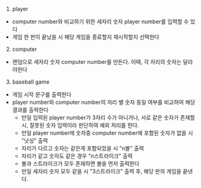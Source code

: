 1. player
- computer number와 비교하기 위한 세자리 숫자 player number를 입력할 수 있다
- 게임 한 판이 끝났을 시 해당 게임을 종료할지 재시작할지 선택한다
  <br>

2.  computer
-  랜덤으로 세자리 숫자 computer number를 만든다. 이때, 각 자리의 숫자는 달라야한다
   <br>

3. baseball game
- 게임 시작 문구를 출력한다
- player number와 computer number의 자리 별 숫자 동일 여부를 비교하여 해당 결과를 출력한다
    - 만일 입력된 player number가  3자리 수가 아니거나, 서로 같은 숫자가 존재할 시, 잘못된 숫자 입력이라 판단하여 예외 처리를 한다.
    - 만일 player number에 숫자중 computer number에 포함된 숫자가 없을 시 "낫싱" 출력
    - 자리가 다르고 숫자는 같은게 포함되었을 시 "n볼" 출력
    - 자리가 같고 숫자도 같은 경우 "n스트라이크" 출력
    - 볼과 스트라이크가 모두 존재하면 볼을 먼저 출력한다
    - 만일 세자리 숫자 모두 같을 시 "3스트라이크" 출력 후, 해당 판의 게임을 끝낸다.
